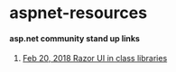 # aspnet-resources

#### asp.net community stand up links
1. [Feb 20, 2018 Razor UI in class libraries](https://www.one-tab.com/page/PiTdahJmTn65szGajXoqwA)
